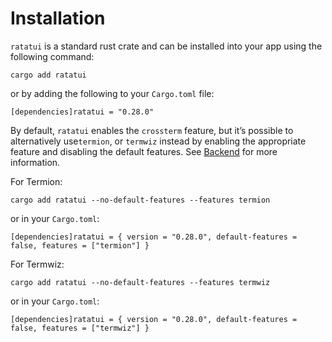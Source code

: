 # Installation

`ratatui` is a standard rust crate and can be installed into your app using the following command:

```
cargo add ratatui
```

or by adding the following to your `Cargo.toml` file:

```
[dependencies]ratatui = "0.28.0"
```

By default, `ratatui` enables the `crossterm` feature, but it’s possible to alternatively use`termion`, or `termwiz` instead by enabling the appropriate feature and disabling the default
features. See [Backend](/concepts/backends/) for more information.

For Termion:

```
cargo add ratatui --no-default-features --features termion
```

or in your `Cargo.toml`:

```
[dependencies]ratatui = { version = "0.28.0", default-features = false, features = ["termion"] }
```

For Termwiz:

```
cargo add ratatui --no-default-features --features termwiz
```

or in your `Cargo.toml`:

```
[dependencies]ratatui = { version = "0.28.0", default-features = false, features = ["termwiz"] }
```
